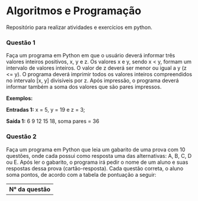 # Algoritmos e Programação
Repositório para realizar atividades e exercícios em python.


### Questão 1
Faça um programa em Python em que o usuário deverá informar três valores inteiros positivos, x,
y e z. Os valores x e y, sendo x < y, formam um intervalo de valores inteiros. O valor de z deverá ser
menor ou igual a y (z <= y). O programa deverá imprimir todos os valores inteiros compreendidos
no intervalo [x, y] divisíveis por z. Após impressão, o programa deverá informar também a soma
dos valores que são pares impressos.

<b>Exemplos:</b>

<b>Entradas 1:</b> x = 5, y = 19 e z = 3;

<b>Saída 1:</b> 6 9 12 15 18, soma pares = 36

### Questão 2
Faça um programa em Python que leia um gabarito de uma prova com 10 questões, onde cada
possui como resposta uma das alternativas: A, B, C, D ou E. Após ler o gabarito, o programa irá
pedir o nome de um aluno e suas respostas dessa prova (cartão-resposta). Cada questão correta, o
aluno soma pontos, de acordo com a tabela de pontuação a seguir:

<table>
<th>N° da questão</th>
</table>